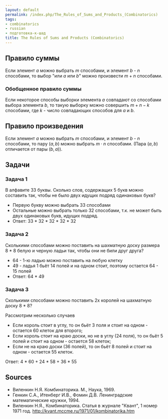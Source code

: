 ```yaml
---
layout: default
permalink: /index.php/The_Rules_of_Sums_and_Products_(Combinatorics)
tags:
- combinatorics
- russian
- подготовка-к-шад
title: The Rules of Sums and Products (Combinatorics)
---
```

## Правило суммы
Если элемент $a$ можно выбрать $m$ способами, и элемент $b$ - $n$ способами, то выбор "или $a$ или $b$" можно произвести $m + n$ способами.

### Обобщенное правило суммы
Если некоторое способы выборки элемента $a$ совпадают со способами выбора элемента $b$, то такую выборку можно совершить $m + n - k$ способами, где $k$ - число совпадающих способов для $a$ и $b$.

## Правило произведения
Если элемент $a$ можно выбрать $m$ способами, и элемент $b$ - $n$ способами, то пару $(a, b)$ можно выбрать $m \cdot n$ способами. (Пара $(a, b)$ отличается от пары $(b, a)$).


## Задачи

### Задача 1
В алфавите 33 буквы. Сколько слов, содержащих 5 букв можно составить так, чтобы не было двух идущих подряд одинаковых букв?

- Первую букву можно выбрать 33 способами
- Остальные можно выбрать только 32 способами, т.к. не может быть двух одинаковых букв, идущих подряд.
- Ответ: 33 * 32 * 32 * 32 * 32

### Задача 2
Сколькими способами можно поставить на шахматную доску размера 8 * 8 белую и черную ладьи так, чтобы они не били друг друга?

- 64 - 1-ю ладью можно поставить на любую клетку
- 49 - ладья 1 бьёт 14 полей и на одном стоит, поэтому остается 64 - 15 полей
- Ответ: 64 * 49

### Задача 3
Сколькими способами можно поставить 2х королей на шахматную доску 8 * 8?

Рассмотрим несколько случаев
- Если король стоит в углу, то он бьёт 3 поля и стоит на одном - остается 60 клеток для второго;
- Если король стоит на краю доски, но не в углу (24 поля), то он бьёт 5 полей и стоит на одном - остается 58 клеток;
- Если не на краю доски (36 полей), то он бьёт 8 полей и стоит на одном - остается 55 клеток. 

Ответ: 4 * 60 + 24 * 58 + 36 * 55

## Sources

- Виленкин Н.Я. Комбинаторика. М., Наука, 1969.
- Генкин С.А., Итенберг И.В., Фомин Д.В. Ленинградские математические кружки, 1994.
- Виленкин Н.Я., Комбинаторика. Статья в журнале "Квант", 1 номер 1971 год.  http://kvant.mccme.ru/1971/01/kombinatorika.htm 
